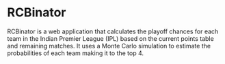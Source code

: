 # RCBinator
RCBinator is a web application that calculates the playoff chances for each team in the Indian Premier League (IPL) based on the current points table and remaining matches. It uses a Monte Carlo simulation to estimate the probabilities of each team making it to the top 4.
